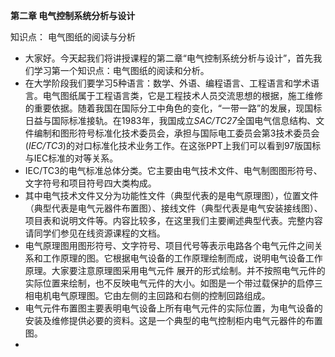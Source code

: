 **第二章 电气控制系统分析与设计**

知识点： 电气图纸的阅读与分析

-   大家好。今天起我们将讲授课程的第二章“电气控制系统分析与设计”，首先我们学习第一个知识点：电气图纸的阅读和分析。
-   在大学阶段我们要学习5种语言：数学、外语、编程语言、工程语言和学术语言。电气图纸属于工程语言类，它是工程技术人员交流思想的根据，施工维修的重要依据。随着我国在国际分工中角色的变化，“一带一路”的发展，现国标日益与国际标准接轨。在1983年，我国成立*SAC/TC27*全国电气信息结构、文件编制和图形符号标准化技术委员会，承担与国际电工委员会第3技术委员会(*IEC/TC3*)的对口标准化技术业务工作。在这张PPT上我们可以看到97版国标与IEC标准的对等关系。
-   IEC/TC3的电气标准总体分类。它主要由电气技术文件、电气制图图形符号、文字符号和项目符号四大类构成。
-   其中电气技术文件又分为功能性文件（典型代表的是电气原理图），位置文件（典型代表是电气元器件布置图）、接线文件（典型代表是电气安装接线图）、项目表和说明文件等。内容比较多，在这里我们主要阐述典型代表。完整内容请同学们参见在线资源课程的文档。
-   电气原理图用图形符号、文字符号、项目代号等表示电路各个电气元件之间关系和工作原理的图。它根据电气设备的工作原理绘制而成，说明电气设备工作原理。大家要注意原理图采用电气元件
    展开的形式绘制。并不按照电气元件的实际位置来绘制，也不反映电气元件的大小。如图是一个带过载保护的启停三相电机电气原理图。它由左侧的主回路和右侧的控制回路组成。
-   电气元件布置图主要表明电气设备上所有电气元件的实际位置，为电气设备的安装及维修提供必要的资料。这是一个典型的电气控制柜内电气元器件的布置图。
-   ​

 